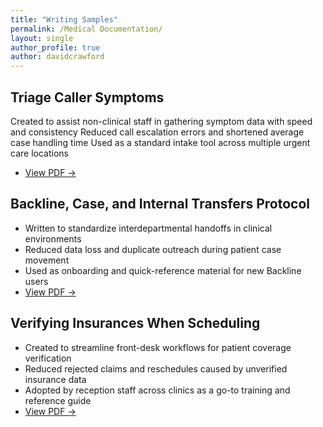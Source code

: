 ```yaml
---
title: "Writing Samples"
permalink: /Medical Documentation/
layout: single
author_profile: true
author: davidcrawford
---
```


## Triage Caller Symptoms

Created to assist non-clinical staff in gathering symptom data with speed and consistency
Reduced call escalation errors and shortened average case handling time
Used as a standard intake tool across multiple urgent care locations
- [View PDF →](/assets/docs/triage-symptoms.pdf/)

## Backline, Case, and Internal Transfers Protocol

- Written to standardize interdepartmental handoffs in clinical environments
- Reduced data loss and duplicate outreach during patient case movement
- Used as onboarding and quick-reference material for new Backline users
- [View PDF →](/assets/docs/backline-transfers.pdf/)

## Verifying Insurances When Scheduling

- Created to streamline front-desk workflows for patient coverage verification
- Reduced rejected claims and reschedules caused by unverified insurance data
- Adopted by reception staff across clinics as a go-to training and reference guide
- [View PDF →](/assets/docs/verifying-insurances.pdf/)